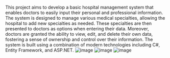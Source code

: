 This project aims to develop a basic hospital management system that enables doctors to easily input their personal and professional information. 
The system is designed to manage various medical specialties, allowing the hospital to add new specialties as needed.
These specialties are then presented to doctors as options when entering their data.
Moreover, doctors are granted the ability to view, edit, and delete their own data, fostering a sense of ownership and control over their information.
The system is built using a combination of modern technologies including C#, Entity Framework, and ASP.NET.
![image](https://github.com/user-attachments/assets/18e79e8c-a418-4f41-aad3-71126419707c)
![image](https://github.com/user-attachments/assets/2a413059-6d42-4d8a-ae4a-9e3328e1dc3d)
 ![image](https://github.com/user-attachments/assets/ddbf933d-5273-4686-b8c8-9b5f65f8e38b)



